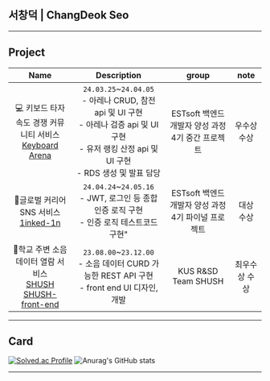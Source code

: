 ## 서창덕 | ChangDeok Seo
---
## Project
|Name|Description|group|note|
|:---:|:---:|:---:|:---:|
|💻 키보드 타자 속도 경쟁 커뮤니티 서비스 <br> [Keyboard Arena](https://github.com/Garodden/keyboard-arena)|`24.03.25`~`24.04.05` <br> - 아레나 CRUD, 참전 api 및 UI 구현 <br> - 아레나 검증 api 및 UI 구현 <br> - 유저 랭킹 산정 api 및 UI 구현 <br> - RDS 생성 및 발표 담당|ESTsoft 백엔드 개발자 양성 과정 4기 중간 프로젝트|우수상 수상|
|📧글로벌 커리어 SNS 서비스 <br> [1inked-1n](https://github.com/Garodden/1inked-1n)|`24.04.24`~`24.05.16` <br> - JWT, 로그인 등 종합 인증 로직 구현 <br> - 인증 로직 테스트코드 구현" |ESTsoft 백엔드 개발자 양성 과정 4기 파이널 프로젝트|대상 수상|
|📢학교 주변 소음 데이터 열람 서비스 <br> [SHUSH](https://github.com/Garodden/SHUSH_project) <br> [SHUSH-front-end](https://github.com/Garodden/SHUSH_frontend)|`23.08.00`~`23.12.00` <br> - 소음 데이터 CURD 가능한 REST API 구현 <br> - front end UI 디자인, 개발 |KUS R&SD Team SHUSH|최우수상 수상|

---
## Card
[![Solved.ac Profile](http://mazassumnida.wtf/api/v2/generate_badge?boj=oriduckduck)](https://solved.ac/oriduckduck/)
![Anurag's GitHub stats](https://github-readme-stats.vercel.app/api?username=Garodden&show_icons=true&theme=blueberry)

---

<!--<a href="" target="_blank"><img src="https://img.shields.io/badge/C++-00599C?style=for-the-badge&logo=C++&logoColor=white"/></a>
**Garodden/Garodden** is a ✨ _special_ ✨ repository because its `README.md` (this file) appears on your GitHub profile.

Here are some ideas to get you started:

- 🔭 I’m currently working on ...
 ...
- 👯 I’m looking to collaborate on ...
- 🤔 I’m looking for help with ...
- 💬 Ask me about ...
- 📫 How to reach me: ...
- 😄 Pronouns: ...
- ⚡ Fun fact: ...
-->
